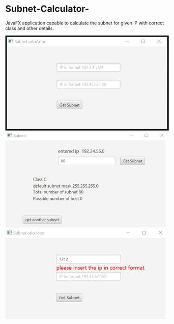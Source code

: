 # Subnet-Calculator-
JavaFX application capable to calculate the subnet for given IP with correct class and other details.

<img src='https://github.com/codeasarjun/Subnet-Calculator-/blob/main/pics/subnet_HomeUI.png' border=5>
<img src='https://github.com/codeasarjun/Subnet-Calculator-/blob/main/pics/subnet_home_result.png'>
<img src='https://github.com/codeasarjun/Subnet-Calculator-/blob/main/pics/subnet_home_validation.png'>
